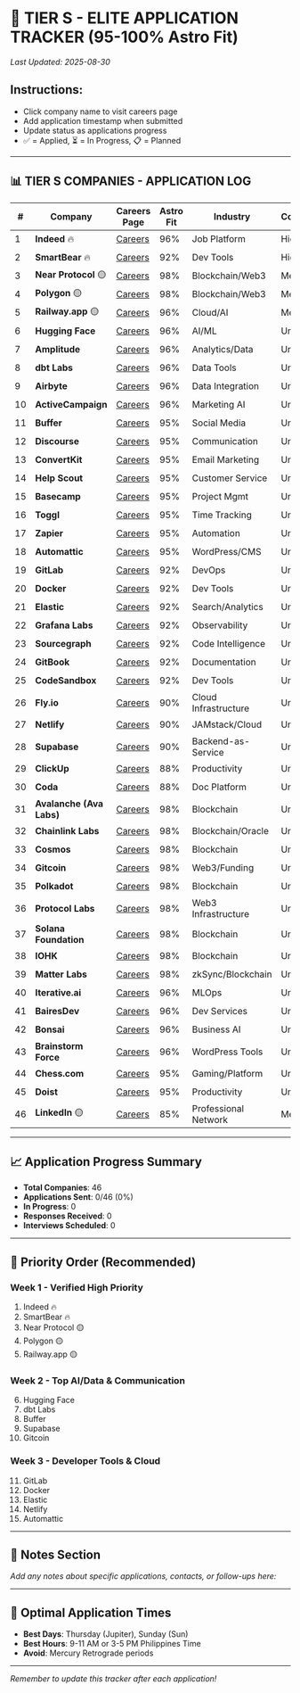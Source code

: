 # 🌟 TIER S - ELITE APPLICATION TRACKER (95-100% Astro Fit)

*Last Updated: 2025-08-30*

## Instructions:
- Click company name to visit careers page
- Add application timestamp when submitted
- Update status as applications progress
- ✅ = Applied, ⏳ = In Progress, 📋 = Planned

---

## 📊 TIER S COMPANIES - APPLICATION LOG

| # | Company | Careers Page | Astro Fit | Industry | Confidence | Application Sent | Status |
|---|---------|--------------|-----------|----------|------------|------------------|--------|
| 1 | **Indeed** 🔥 | [Careers](https://www.indeed.com/cmp/Indeed/jobs) | 96% | Job Platform | High | | 📋 |
| 2 | **SmartBear** 🔥 | [Careers](https://smartbear.com/company/careers/) | 92% | Dev Tools | High | | 📋 |
| 3 | **Near Protocol** 🟡 | [Careers](https://careers.near.org/) | 98% | Blockchain/Web3 | Medium | | 📋 |
| 4 | **Polygon** 🟡 | [Careers](https://polygon.technology/careers) | 98% | Blockchain/Web3 | Medium | | 📋 |
| 5 | **Railway.app** 🟡 | [Careers](https://railway.app/careers) | 96% | Cloud/AI | Medium | | 📋 |
| 6 | **Hugging Face** | [Careers](https://huggingface.co/jobs) | 96% | AI/ML | Unknown | | 📋 |
| 7 | **Amplitude** | [Careers](https://amplitude.com/careers) | 96% | Analytics/Data | Unknown | | 📋 |
| 8 | **dbt Labs** | [Careers](https://www.getdbt.com/careers/) | 96% | Data Tools | Unknown | | 📋 |
| 9 | **Airbyte** | [Careers](https://airbyte.com/careers) | 96% | Data Integration | Unknown | | 📋 |
| 10 | **ActiveCampaign** | [Careers](https://www.activecampaign.com/careers) | 96% | Marketing AI | Unknown | | 📋 |
| 11 | **Buffer** | [Careers](https://buffer.com/journey) | 95% | Social Media | Unknown | | 📋 |
| 12 | **Discourse** | [Careers](https://www.discourse.org/careers) | 95% | Communication | Unknown | | 📋 |
| 13 | **ConvertKit** | [Careers](https://convertkit.com/careers) | 95% | Email Marketing | Unknown | | 📋 |
| 14 | **Help Scout** | [Careers](https://www.helpscout.com/company/careers/) | 95% | Customer Service | Unknown | | 📋 |
| 15 | **Basecamp** | [Careers](https://basecamp.com/about/jobs) | 95% | Project Mgmt | Unknown | | 📋 |
| 16 | **Toggl** | [Careers](https://toggl.com/jobs/) | 95% | Time Tracking | Unknown | | 📋 |
| 17 | **Zapier** | [Careers](https://zapier.com/jobs) | 95% | Automation | Unknown | | 📋 |
| 18 | **Automattic** | [Careers](https://automattic.com/work-with-us/) | 95% | WordPress/CMS | Unknown | | 📋 |
| 19 | **GitLab** | [Careers](https://about.gitlab.com/jobs/) | 92% | DevOps | Unknown | | 📋 |
| 20 | **Docker** | [Careers](https://www.docker.com/careers) | 92% | Dev Tools | Unknown | | 📋 |
| 21 | **Elastic** | [Careers](https://www.elastic.co/careers) | 92% | Search/Analytics | Unknown | | 📋 |
| 22 | **Grafana Labs** | [Careers](https://grafana.com/about/careers/) | 92% | Observability | Unknown | | 📋 |
| 23 | **Sourcegraph** | [Careers](https://about.sourcegraph.com/jobs) | 92% | Code Intelligence | Unknown | | 📋 |
| 24 | **GitBook** | [Careers](https://jobs.gitbook.com/) | 92% | Documentation | Unknown | | 📋 |
| 25 | **CodeSandbox** | [Careers](https://codesandbox.io/careers) | 92% | Dev Tools | Unknown | | 📋 |
| 26 | **Fly.io** | [Careers](https://fly.io/jobs/) | 90% | Cloud Infrastructure | Unknown | | 📋 |
| 27 | **Netlify** | [Careers](https://www.netlify.com/careers/) | 90% | JAMstack/Cloud | Unknown | | 📋 |
| 28 | **Supabase** | [Careers](https://supabase.com/careers) | 90% | Backend-as-Service | Unknown | | 📋 |
| 29 | **ClickUp** | [Careers](https://clickup.com/careers) | 88% | Productivity | Unknown | | 📋 |
| 30 | **Coda** | [Careers](https://coda.io/careers) | 88% | Doc Platform | Unknown | | 📋 |
| 31 | **Avalanche (Ava Labs)** | [Careers](https://www.avalabs.org/careers) | 98% | Blockchain | Unknown | | 📋 |
| 32 | **Chainlink Labs** | [Careers](https://chainlinklabs.com/careers) | 98% | Blockchain/Oracle | Unknown | | 📋 |
| 33 | **Cosmos** | [Careers](https://cosmos.network/careers) | 98% | Blockchain | Unknown | | 📋 |
| 34 | **Gitcoin** | [Careers](https://gitcoin.co/careers) | 98% | Web3/Funding | Unknown | | 📋 |
| 35 | **Polkadot** | [Careers](https://polkadot.network/careers/) | 98% | Blockchain | Unknown | | 📋 |
| 36 | **Protocol Labs** | [Careers](https://protocol.ai/join/) | 98% | Web3 Infrastructure | Unknown | | 📋 |
| 37 | **Solana Foundation** | [Careers](https://solana.com/careers) | 98% | Blockchain | Unknown | | 📋 |
| 38 | **IOHK** | [Careers](https://iohk.io/careers/) | 98% | Blockchain | Unknown | | 📋 |
| 39 | **Matter Labs** | [Careers](https://matterlabs.io/careers) | 98% | zkSync/Blockchain | Unknown | | 📋 |
| 40 | **Iterative.ai** | [Careers](https://iterative.ai/careers) | 96% | MLOps | Unknown | | 📋 |
| 41 | **BairesDev** | [Careers](https://www.bairesdev.com/careers/) | 96% | Dev Services | Unknown | | 📋 |
| 42 | **Bonsai** | [Careers](https://www.hellobonsai.com/careers) | 96% | Business AI | Unknown | | 📋 |
| 43 | **Brainstorm Force** | [Careers](https://brainstormforce.com/careers/) | 96% | WordPress Tools | Unknown | | 📋 |
| 44 | **Chess.com** | [Careers](https://www.chess.com/jobs) | 95% | Gaming/Platform | Unknown | | 📋 |
| 45 | **Doist** | [Careers](https://doist.com/careers) | 95% | Productivity | Unknown | | 📋 |
| 46 | **LinkedIn** 🟡 | [Careers](https://careers.linkedin.com/) | 85% | Professional Network | Medium | | 📋 |

---

## 📈 Application Progress Summary

- **Total Companies**: 46
- **Applications Sent**: 0/46 (0%)
- **In Progress**: 0
- **Responses Received**: 0
- **Interviews Scheduled**: 0

---

## 🎯 Priority Order (Recommended)

### Week 1 - Verified High Priority
1. Indeed 🔥
2. SmartBear 🔥
3. Near Protocol 🟡
4. Polygon 🟡
5. Railway.app 🟡

### Week 2 - Top AI/Data & Communication
6. Hugging Face
7. dbt Labs
8. Buffer
9. Supabase
10. Gitcoin

### Week 3 - Developer Tools & Cloud
11. GitLab
12. Docker
13. Elastic
14. Netlify
15. Automattic

---

## 📝 Notes Section

*Add any notes about specific applications, contacts, or follow-ups here:*

---

## 🔮 Optimal Application Times
- **Best Days**: Thursday (Jupiter), Sunday (Sun)
- **Best Hours**: 9-11 AM or 3-5 PM Philippines Time
- **Avoid**: Mercury Retrograde periods

---

*Remember to update this tracker after each application!*
